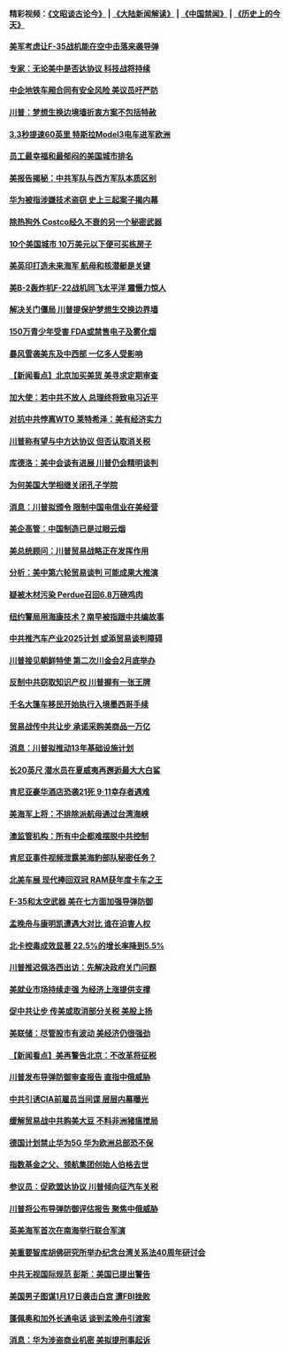 #### 精彩视频：[《文昭谈古论今》](https://github.com/gfw-breaker/wenzhao/blob/master/README.md?t=01210931) | [《大陆新闻解读》](https://github.com/gfw-breaker/ntdtv-comedy/blob/master/README.md?t=01210931) | [《中国禁闻》](https://github.com/gfw-breaker/ntdtv-news/blob/master/README.md?t=01210931) | [《历史上的今天》](https://github.com/gfw-breaker/today-in-history/blob/master/README.md?t=01210931) 

#### [美军考虑让F-35战机能在空中击落来袭导弹](../pages/nsc412/n10991166.md?t=01210931) 

#### [专家：无论美中是否达协议 科技战将持续](../pages/nsc412/n10990600.md?t=01210931) 

#### [中企地铁车厢合同有安全风险 美议员吁严防](../pages/nsc412/n10989908.md?t=01210931) 

#### [川普：梦想生换边境墙折衷方案不包括特赦](../pages/nsc412/n10989992.md?t=01210931) 

#### [3.3秒提速60英里 特斯拉Model3电车进军欧洲](../pages/nsc412/n10989887.md?t=01210931) 

#### [员工最幸福和最郁闷的美国城市排名](../pages/nsc412/n10989171.md?t=01210931) 

#### [美报告揭秘：中共军队与西方军队本质区别](../pages/nsc412/n10988007.md?t=01210931) 

#### [华为被指涉嫌技术盗窃 史上三起案子揭内幕](../pages/nsc412/n10988544.md?t=01210931) 

#### [除热狗外 Costco经久不衰的另一个秘密武器](../pages/nsc412/n10987854.md?t=01210931) 

#### [10个美国城市 10万美元以下便可买栋房子](../pages/nsc412/n10987722.md?t=01210931) 

#### [美英印打造未来海军 航母和核潜艇是关键](../pages/nsc412/n10940648.md?t=01210931) 

#### [美B-2轰炸机F-22战机同飞太平洋 震慑力惊人](../pages/nsc412/n10988582.md?t=01210931) 

#### [解决关门僵局 川普提保护梦想生交换边界墙](../pages/nsc412/n10988175.md?t=01210931) 

#### [150万青少年受害 FDA或禁售电子及雾化烟](../pages/nsc412/n10988186.md?t=01210931) 

#### [暴风雪袭美东及中西部 一亿多人受影响](../pages/nsc412/n10988131.md?t=01210931) 

#### [【新闻看点】北京加买美货 美寻求定期审查](../pages/nsc412/n10987864.md?t=01210931) 

#### [加大使：若中共不放人 总理终将致电习近平](../pages/nsc412/n10988091.md?t=01210931) 

#### [对抗中共悖离WTO 莱特希泽：美有经济实力](../pages/nsc412/n10988015.md?t=01210931) 

#### [川普称有望与中方达协议 但否认取消关税](../pages/nsc412/n10987938.md?t=01210931) 

#### [库德洛：美中会谈有进展 川普仍会精明谈判](../pages/nsc412/n10987906.md?t=01210931) 

#### [为何美国大学相继关闭孔子学院](../pages/nsc412/n10987695.md?t=01210931) 

#### [消息：川普拟颁令 限制中国电信业在美经营](../pages/nsc412/n10987255.md?t=01210931) 

#### [美企高管：中国制造已是过眼云烟](../pages/nsc412/n10986529.md?t=01210931) 

#### [美总统顾问：川普贸易战略正在发挥作用](../pages/nsc412/n10986320.md?t=01210931) 

#### [分析：美中第六轮贸易谈判 可能成果大推演](../pages/nsc412/n10986382.md?t=01210931) 

#### [疑被木材污染 Perdue召回6.8万磅鸡肉](../pages/nsc412/n10986295.md?t=01210931) 

#### [纽约警局用海康技术？南早被指跟中共编故事](../pages/nsc412/n10986039.md?t=01210931) 

#### [中共推汽车产业2025计划 或添贸易谈判障碍](../pages/nsc412/n10985839.md?t=01210931) 

#### [川普接见朝鲜特使 第二次川金会2月底举办](../pages/nsc412/n10986216.md?t=01210931) 

#### [反制中共窃取知识产权 川普握有一张王牌](../pages/nsc412/n10986046.md?t=01210931) 

#### [千名大篷车移民开始执行入境墨西哥手续](../pages/nsc412/n10986204.md?t=01210931) 

#### [贸易战传中共让步 承诺采购美商品一万亿](../pages/nsc412/n10985900.md?t=01210931) 

#### [消息：川普拟推动13年基础设施计划](../pages/nsc412/n10985743.md?t=01210931) 

#### [长20英尺 潜水员在夏威夷再邂逅最大大白鲨](../pages/nsc412/n10985690.md?t=01210931) 

#### [肯尼亚豪华酒店恐袭21死 9·11幸存者遇难](../pages/nsc412/n10985445.md?t=01210931) 

#### [美海军上将：不排除派航母通过台湾海峡](../pages/nsc412/n10984943.md?t=01210931) 

#### [澳监管机构：所有中企都难摆脱中共控制](../pages/nsc412/n10983591.md?t=01210931) 

#### [肯尼亚事件视频泄露美海豹部队秘密任务？](../pages/nsc412/n10984543.md?t=01210931) 

#### [北美车展 现代捧回双冠 RAM获年度卡车之王](../pages/nsc412/n10984064.md?t=01210931) 

#### [F-35和太空武器 美在七方面加强导弹防御](../pages/nsc412/n10984126.md?t=01210931) 

#### [孟晚舟与康明凯遭遇大对比 谁在迫害人权](../pages/nsc412/n10983804.md?t=01210931) 

#### [北卡控毒成效显著 22.5%的增长率降到5.5%](../pages/nsc412/n10983187.md?t=01210931) 

#### [川普推迟佩洛西出访：先解决政府关门问题](../pages/nsc412/n10983416.md?t=01210931) 

#### [美就业市场持续走强 为经济上涨提供支撑](../pages/nsc412/n10983238.md?t=01210931) 

#### [促中共让步 传美或取消部分关税 美股上扬](../pages/nsc412/n10983410.md?t=01210931) 

#### [美联储：尽管股市有波动 美经济仍很强劲](../pages/nsc412/n10983394.md?t=01210931) 

#### [【新闻看点】美再警告北京：不改革将征税](../pages/nsc412/n10982896.md?t=01210931) 

#### [川普发布导弹防御审查报告 直指中俄威胁](../pages/nsc412/n10982865.md?t=01210931) 

#### [中共引诱CIA前雇员当间谍 层层内幕曝光](../pages/nsc412/n10983054.md?t=01210931) 

#### [缓解贸易战中共购美大豆 不料非洲猪瘟搅局](../pages/nsc412/n10983126.md?t=01210931) 

#### [德国计划禁止华为5G 华为欧洲总部恐不保](../pages/nsc412/n10982951.md?t=01210931) 

#### [指数基金之父、领航集团创始人伯格去世](../pages/nsc412/n10982830.md?t=01210931) 

#### [参议员：促欧盟达协议 川普倾向征汽车关税](../pages/nsc412/n10982456.md?t=01210931) 

#### [川普将公布导弹防御评估报告 聚焦中俄威胁](../pages/nsc412/n10982323.md?t=01210931) 

#### [英美海军首次在南海举行联合军演](../pages/nsc412/n10981956.md?t=01210931) 

#### [美重要智库胡佛研究所举办纪念台湾关系法40周年研讨会](../pages/nsc412/n10981581.md?t=01210931) 

#### [中共无视国际规范 彭斯：美国已提出警告](../pages/nsc412/n10980891.md?t=01210931) 

#### [美国男子图谋1月17日袭击白宫 遭FBI挫败](../pages/nsc412/n10981236.md?t=01210931) 

#### [蓬佩奥和加外长通电话 谈到孟晚舟引渡案](../pages/nsc412/n10980431.md?t=01210931) 

#### [消息：华为涉盗商业机密 美拟提刑事起诉](../pages/nsc412/n10980593.md?t=01210931) 

